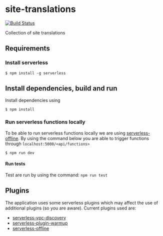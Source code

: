 # site-translations

[![Build Status](https://travis-ci.org/GlobalDigitalLibraryio/site-translations-service.svg?branch=master)](https://travis-ci.org/GlobalDigitalLibraryio/site-translations-service)

Collection of site translations

## Requirements

### Install serverless

`$ npm install -g serverless`

## Install dependencies, build and run

Install dependencies using

`$ npm install`

### Run serverless functions locally

To be able to run serverless functions locally we are using [serverless-offline](https://www.npmjs.com/package/serverless-offline).
By using the command below you are able to trigger functions through `localhost:5000/<api/functions>`

`$ npm run dev`

#### Run tests

Test are run by using the command:
`npm run test`

## Plugins

The application uses some serverless plugins which may affect the use of additional plugins (so you are aware). Current plugins used are:

- [serverless-vpc-discovery](https://github.com/amplify-education/serverless-vpc-discovery#readme)
- [serverless-plugin-warmup](https://github.com/FidelLimited/serverless-plugin-warmup)
- [serverless-offline](https://www.npmjs.com/package/serverless-offline)

